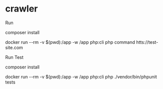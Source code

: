 # crawler


Run

composer install 

docker run --rm -v $(pwd):/app -w /app php:cli php command htts://test-site.com


Run Test

composer install 

docker run --rm -v $(pwd):/app -w /app php:cli php ./vendor/bin/phpunit tests
